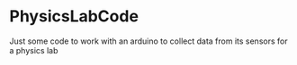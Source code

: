 # PhysicsLabCode
Just some code to work with an arduino to collect data from its sensors for a physics lab
